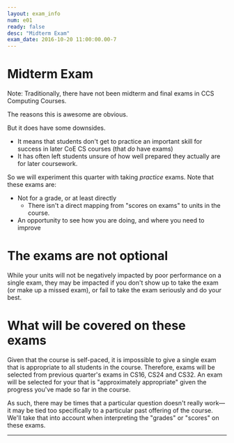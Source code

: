 ```yaml
---
layout: exam_info
num: e01
ready: false
desc: "Midterm Exam"
exam_date: 2016-10-20 11:00:00.00-7
---
```


# Midterm Exam

Note: Traditionally, there have not been midterm and final exams in CCS Computing Courses.  

The reasons this is awesome are obvious.

But it does have some downsides.   
* It means that students don't get to practice an important skill for success in later CoE CS courses 
   (that *do* have exams)
* It has often left students unsure of how well prepared they actually are for later coursework.

So we will experiment this quarter with taking *practice* exams.  Note that these exams are:

* Not for a grade, or at least directly
   * There isn't a direct mapping from "scores on exams" to units in the course.
* An opportunity to see how you are doing, and where you need to improve


# The exams are not optional

While your units will not be negatively impacted by poor performance on a single exam, they 
may be impacted if you don't show up to take the exam (or make up a missed exam), 
or fail to take the exam seriously and do your best.

# What will be covered on these exams

Given that the course is self-paced, it is impossible to give a single exam that is appropriate to all
students in the course.  Therefore, exams will be selected from previous quarter's exams in CS16, CS24 and
CS32.     An exam will be selected for your that is "approximately appropriate" given the progress you've made so far in the course.

As such, there may be times that a particular question doesn't really work&mdash;it may be tied too specifically
to a particular past offering of the course.   We'll take that into account when interpreting the "grades" or "scores" on these exams.

---

<div style="display:none;">  http://ucsb-cs56-m16.github.io/exam/e01 </div>
